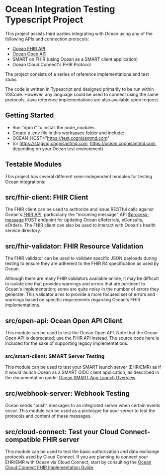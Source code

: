 # Ocean Integration Testing Typescript Project

This project assists third parties integrating with Ocean using any of the following APIs and connection protocols:

- [Ocean FHIR API](https://ocean.cognisantmd.com/public/fhirApiDocs.html)
- [Ocean Open API](https://ocean.cognisantmd.com/public/apiDocs.html)
- SMART on FHIR (using Ocean as a SMART client application)
- Ocean Cloud Connect's FHIR Protocol

The project consists of a series of reference implementations and test stubs.

The code is written in Typescript and designed primarily to be run within VSCode. However, any language could be used to connect using the same protocols. Java reference implementations are also available upon request.

## Getting Started

- Run "npm i" to install the node_modules
- Create a .env file in this workspace folder and include:
- OCEAN_HOST="https://test.cognisantmd.com"
- (or https://staging.cognisantmd.com, https://ocean.cognisantmd.com, depending on your Ocean test environment)

## Testable Modules

This project has several different semi-independent modules for testing Ocean integrations:

## src/fhir-client: FHIR Client

The FHIR client can be used to authorize and issue RESTful calls against Ocean's [FHIR API](<[https://](https://ocean.cognisantmd.com/public/fhirApiDocs.html)>), particularly the "incoming message" API [$process-message](https://ocean.cognisantmd.com/public/fhirApiDocs.html#operation/process-messages_1) POST endpoint for updating Ocean eReferrals, eConsults, eOrders. The FHIR client can also be used to interact with Ocean's health service directory.

## src/fhir-validator: FHIR Resource Validation

The FHIR validator can be used to validate specific JSON payloads during testing to ensure they are adherent to the FHIR R4 specification as used by Ocean.

Although there are many FHIR validators available online, it may be difficult to isolate one that provides warnings and errors that are pertinent to Ocean's implementation; some are quite noisy in the number of errors they generate. This validator aims to provide a more focused set of errors and warnings based on specific requirements regarding Ocean's FHIR implementations.

## src/open-api: Ocean Open API Client

This module can be used to test the Ocean Open API. Note that the Ocean Open API is deprecated; use the FHIR API instead. The source code here is included for the sake of supporting legacy implementations.

### src/smart-client: SMART Server Testing

This module can be used to test your SMART launch server (EHR/EMR) as if it would launch Ocean as a SMART OIDC client application, as described in the documentation guide:
[Ocean SMART App Launch Overview](<[https://](https://support.cognisantmd.com/hc/en-us/articles/360057458272-Ocean-SMART-App-Launch-SMART-on-FHIR-EHR-Contextual-Launch-)>)

## src/webhook-server: Webhook Testing

Ocean sends "push" messages to an integrated server when certain events occur. This module can be used as a prototype for your server to test the protocols and content of these messages.

## src/cloud-connect: Test your Cloud Connect-compatible FHIR server

This module can be used to test the basic authorization and data exchange protocols used by Cloud Connect. If you are planning to connect your EHR/EMR with Ocean via Cloud Connect, start by consulting the [Ocean Cloud Connect FHIR Implementation Guide](https://simplifier.net/ocean-cloud-connect-fhir-implementation-guide).
